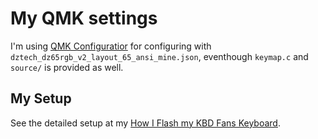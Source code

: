 # My QMK settings
I'm using [QMK Configuratior](https://config.qmk.fm/) for configuring with `dztech_dz65rgb_v2_layout_65_ansi_mine.json`, eventhough `keymap.c` and `source/` is provided as well.

## My Setup
See the detailed setup at my [How I Flash my KBD Fans Keyboard](https://www.ssp.sh/brain/flash-my-kbd-fans-dz65rgb-keyboard/#swiss-keyboard-layout/).
